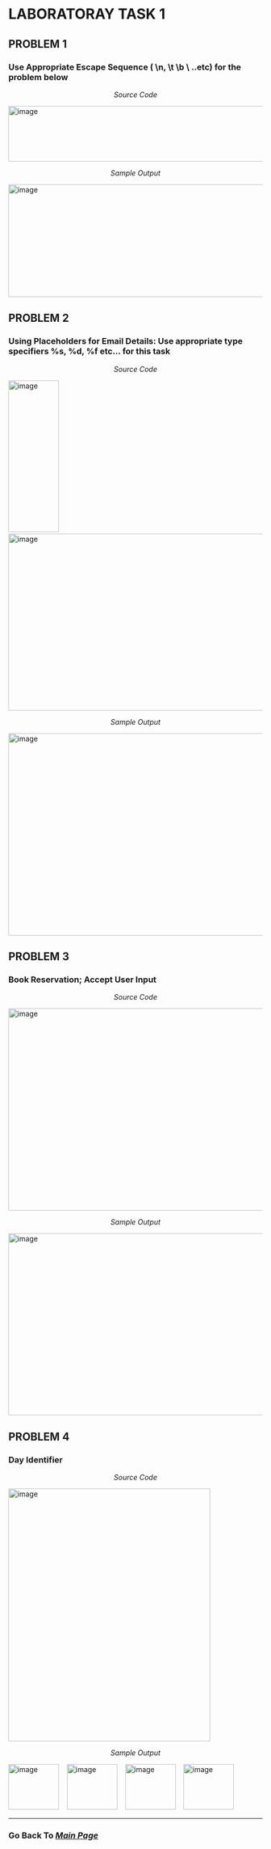 # **LABORATORAY TASK 1**

## PROBLEM 1
### Use Appropriate Escape Sequence ( \n, \t \b \ ..etc) for the problem below  

<p align="center"><i>Source Code</i></p>  
<img width="530" height="110" alt="image" src="https://github.com/user-attachments/assets/760ae079-5e08-4f19-9f15-470016712d77" /> 
  
<p align="center"><i>Sample Output</i></p>  
<img width="530" height="223" alt="image" src="https://github.com/user-attachments/assets/12282822-b2d8-4b38-afec-557955a69769" />  

## PROBLEM 2
### Using Placeholders for Email Details: Use appropriate type specifiers %s, %d, %f etc... for this task  

<p align="center"><i>Source Code</i></p>  
<img width="100" height="300" alt="image" src="https://github.com/user-attachments/assets/28e0606c-e00c-4483-8422-dafc7f417d58" />
&nbsp;&nbsp;
<img width="530" height="350" alt="image" src="https://github.com/user-attachments/assets/f66ef552-0a98-4804-b95e-372ad2b89007" />

<p align="center"><i>Sample Output</i></p>  
<img width="530" height="400" alt="image" src="https://github.com/user-attachments/assets/2269e3b2-67b0-41ae-aa48-edd061b3e5a8" />  

## PROBLEM 3
### Book Reservation; Accept User Input

<p align="center"><i>Source Code</i></p>  
<img width="530" height="400" alt="image" src="https://github.com/user-attachments/assets/13f5b893-7f69-46c9-861e-8523997f361e" />  

<p align="center"><i>Sample Output</i></p>  
<img width="530" height="360" alt="image" src="https://github.com/user-attachments/assets/5a08b036-e37d-41da-bec0-0a959fe12b63" />  

## PROBLEM 4
### Day Identifier

<p align="center"><i>Source Code</i></p>  
<img width="400" height="500" alt="image" src="https://github.com/user-attachments/assets/a85cb364-1631-4058-a6fd-ffc298fb5551" />  

<p align="center"><i>Sample Output</i></p>  
<img width="100" height="90" alt="image" src="https://github.com/user-attachments/assets/4fd1f3f0-b86a-4c0d-ad56-5c97631d90b7" />  
&nbsp;&nbsp;
<img width="100" height="90" alt="image" src="https://github.com/user-attachments/assets/a528bb9a-411f-42ff-a740-9240d14f7d79" /> 
&nbsp;&nbsp;  
<img width="100" height="90" alt="image" src="https://github.com/user-attachments/assets/91943c28-58c1-4586-837b-bda6982d02f6" />
&nbsp;&nbsp;
<img width="100" height="90" alt="image" src="https://github.com/user-attachments/assets/bba016ee-23cb-4530-8b59-785215499bd2" />
 &nbsp;&nbsp;


---  

### Go Back To [*Main Page*](https://noeljustine.github.io/7OOP-PORTFOLIO/)

 
  
  



